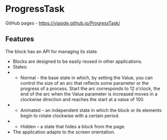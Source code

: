 # ProgressTask
GitHub pages - https://viaside.github.io/ProgressTask/

## Features 
The block has an API for managing its state.
-  Blocks are designed to be easily reused in other applications.
-  States:
  - -  Normal - the base state in which, by setting the Value, you can control
  the size of an arc that reflects some parameter or the progress of a process. Start
  the arc corresponds to 12 o'clock, the end of the arc when the Value parameter is increased
  moves in a clockwise direction and reaches the start at a value of 100.
  - - Animated – an independent state in which the block or its elements begin to rotate clockwise with a certain period.
  - - Hidden – a state that hides a block from the page.
-  The application adapts to the screen orientation.
